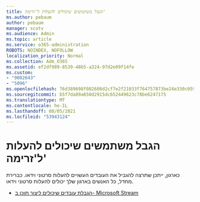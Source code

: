 ```yaml
---
title: הגבל משתמשים שיכולים להעלות ל'זרימה'
ms.author: pebaum
author: pebaum
manager: scotv
ms.audience: Admin
ms.topic: article
ms.service: o365-administration
ROBOTS: NOINDEX, NOFOLLOW
localization_priority: Normal
ms.collection: Adm_O365
ms.assetid: ef2df989-8539-48b5-a324-97d2e09f14fe
ms.custom:
- "9002643"
- "5096"
ms.openlocfilehash: 76d389698f082608d2cf7e2f21033f764757873be24e330c0596e053b4a85ea6
ms.sourcegitcommit: b5f7da89a650d2915dc652449623c78be6247175
ms.translationtype: MT
ms.contentlocale: he-IL
ms.lasthandoff: 08/05/2021
ms.locfileid: "53943124"
---
```

# <a name="restrict-users-who-can-upload-to-stream"></a>הגבל משתמשים שיכולים להעלות ל'זרימה'

כארגון, ייתכן שתרצה להגביל את העובדים העשויים להעלות סרטוני וידאו. כברירת מחדל, כל האנשים בארגון שלך יכולים להעלות סרטוני וידאו.

- [הגבלת עובדים שיכולים ליצור תוכן ב- Microsoft Stream](/stream/restrict-uploaders)
